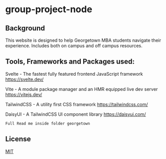 # group-project-node
 
## Background
This website is designed to help Georgetown MBA students navigate their experience. Includes both on campus and off campus resources. 

## Tools, Frameworks and Packages used:
Svelte - The fastest fully featured frontend JavaScript framework
https://svelte.dev/

Vite - A module package manager and an HMR equipped live dev server
https://vitejs.dev/

TailwindCSS - A utility first CSS framework
https://tailwindcss.com/

DaisyUI - A TailwindCSS UI component library
https://daisyui.com/

```
Full Read me inside folder georgetown
```

## License
[MIT](https://choosealicense.com/licenses/mit/)